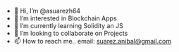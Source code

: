 - 👋 Hi, I’m @asuarezh64
- 👀 I’m interested in Blockchain Apps
- 🌱 I’m currently learning Solidity an JS
- 💞️ I’m looking to collaborate on Projects
- 📫 How to reach me.. email: suarez.anibal@gmail.com

<!---
asuarezh64/asuarezh64 is a ✨ special ✨ repository because its `README.md` (this file) appears on your GitHub profile.
You can click the Preview link to take a look at your changes.
--->
